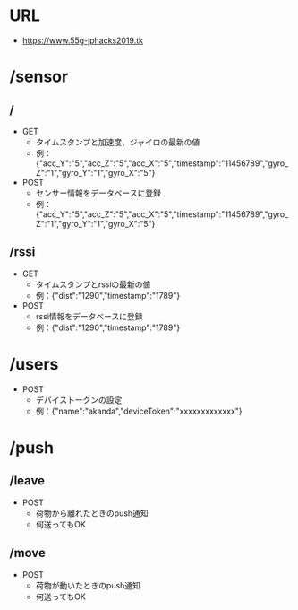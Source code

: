 # URL
- https://www.55g-jphacks2019.tk

# /sensor
## /
- GET
    - タイムスタンプと加速度、ジャイロの最新の値
    - 例：{"acc_Y":"5","acc_Z":"5","acc_X":"5","timestamp":"11456789","gyro_Z":"1","gyro_Y":"1","gyro_X":"5"}
- POST
    - センサー情報をデータベースに登録
    - 例：{"acc_Y":"5","acc_Z":"5","acc_X":"5","timestamp":"11456789","gyro_Z":"1","gyro_Y":"1","gyro_X":"5"}
## /rssi
- GET
    - タイムスタンプとrssiの最新の値
    - 例：{"dist":"1290","timestamp":"1789"}
- POST
    - rssi情報をデータベースに登録
    - 例：{"dist":"1290","timestamp":"1789"}

# /users
- POST
    - デバイストークンの設定
    - 例：{"name":"akanda","deviceToken":"xxxxxxxxxxxxx"}

# /push
## /leave
- POST
    - 荷物から離れたときのpush通知
    - 何送ってもOK
## /move
- POST
    - 荷物が動いたときのpush通知
    - 何送ってもOK


